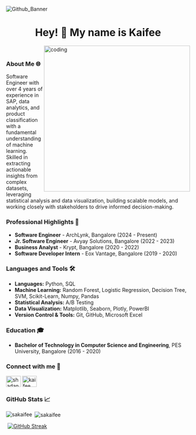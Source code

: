 ![Github_Banner](https://github.com/user-attachments/assets/6b238aba-e528-45d2-8e1f-5fc58b9c24b2)

<h1 align="center">Hey! 👋 My name is Kaifee</h1>

&nbsp; &nbsp;<img align="right" alt="coding" width="400" src="https://user-images.githubusercontent.com/74038190/212749447-bfb7e725-6987-49d9-ae85-2015e3e7cc41.gif">

### About Me 🌐
Software Engineer with over 4 years of experience in SAP, data analytics, and product classification with a fundamental understanding of machine learning. Skilled in extracting actionable insights from complex datasets, leveraging statistical analysis and data visualization, building scalable models, and working closely with stakeholders to drive informed decision-making.
<br />

### Professional Highlights 🌟
- **Software Engineer** - ArchLynk, Bangalore (2024 - Present)
- **Jr. Software Engineer** - Avyay Solutions, Bangalore (2022 - 2023)
- **Business Analyst** - Krypt, Bangalore (2020 - 2022)
- **Software Developer Intern** - Eox Vantage, Bangalore (2019 - 2020)

### Languages and Tools 🛠️
- **Languages:** Python, SQL
- **Machine Learning:** Random Forest, Logistic Regression, Decision Tree, SVM, Scikit-Learn, Numpy, Pandas
- **Statistical Analysis:** A/B Testing
- **Data Visualization:** Matplotlib, Seaborn, Plotly, PowerBI
- **Version Control & Tools:** Git, GitHub, Microsoft Excel

### Education 🎓
- **Bachelor of Technology in Computer Science and Engineering**, PES University, Bangalore (2016 - 2020)

### Connect with me 🤝
<p align="left">
<a href="https://linkedin.com/in/shadanalamkaifee" target="blank"><img align="center" src="https://raw.githubusercontent.com/rahuldkjain/github-profile-readme-generator/master/src/images/icons/Social/linked-in-alt.svg" alt="shadanalamkaifee" height="30" width="40" /></a>
<a href="https://www.kaggle.com/kaifee/code" target="blank"><img align="center" src="https://raw.githubusercontent.com/rahuldkjain/github-profile-readme-generator/master/src/images/icons/Social/kaggle.svg" alt="kaifee" height="30" width="40" /></a>
</p>

### GitHub Stats 📈
<p><img align="left" src="https://github-readme-stats.vercel.app/api/top-langs?username=sakaifee&show_icons=true&locale=en&layout=pie" alt="sakaifee" /></p>
<p>&nbsp;<img align="center" src="https://github-readme-stats.vercel.app/api?username=sakaifee&show_icons=true&locale=en" alt="sakaifee" /></p>
<p>&nbsp;<a href="https://git.io/streak-stats"><img src="https://streak-stats.demolab.com?user=sakaifee&card_width=470" alt="GitHub Streak" /></a></p>

